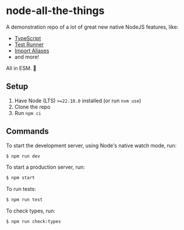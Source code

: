 # node-all-the-things

A demonstration repo of a lot of great new native NodeJS features, like:

- [TypeScript](https://nodejs.org/en/learn/typescript/run-natively)
- [Test Runner](https://nodejs.org/api/test.html)
- [Import Aliases](https://nodejs.org/api/packages.html#imports)
- and more!

All in ESM. 💯

## Setup

1. Have Node (LTS) `>=22.18.0` installed (or run `nvm use`)
1. Clone the repo
1. Run `npm ci`

## Commands

To start the development server, using Node's native watch mode, run:

```sh
$ npm run dev
```

To start a production server, run:

```sh
$ npm start
```

To run tests:

```sh
$ npm run test
```

To check types, run:

```sh
$ npm run check:types
```